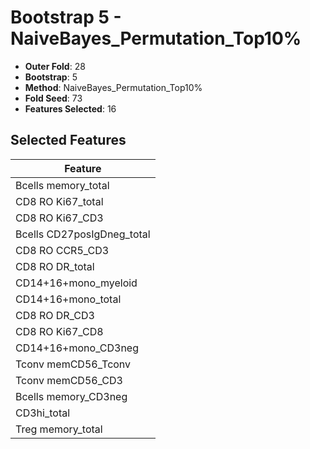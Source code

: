 # Bootstrap 5 - NaiveBayes_Permutation_Top10%

- **Outer Fold**: 28
- **Bootstrap**: 5
- **Method**: NaiveBayes_Permutation_Top10%
- **Fold Seed**: 73
- **Features Selected**: 16

## Selected Features

| Feature |
|---------|
| Bcells memory_total |
| CD8 RO Ki67_total |
| CD8  RO Ki67_CD3 |
| Bcells CD27posIgDneg_total |
| CD8 RO CCR5_CD3 |
| CD8 RO DR_total |
| CD14+16+mono_myeloid |
| CD14+16+mono_total |
| CD8 RO DR_CD3 |
| CD8 RO Ki67_CD8 |
| CD14+16+mono_CD3neg |
| Tconv memCD56_Tconv |
| Tconv memCD56_CD3 |
| Bcells memory_CD3neg |
| CD3hi_total |
| Treg memory_total |
